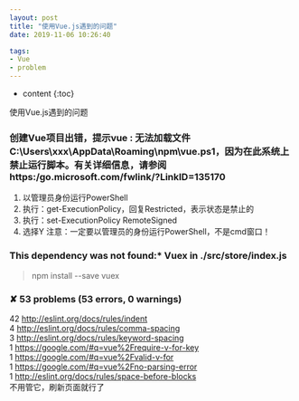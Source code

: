 ```yaml
---
layout: post
title: "使用Vue.js遇到的问题"
date: 2019-11-06 10:26:40

tags:
- Vue
- problem
---
```

* content
{:toc}

使用Vue.js遇到的问题















### 创建Vue项目出错，提示vue : 无法加载文件C:\Users\xxx\AppData\Roaming\npm\vue.ps1，因为在此系统上禁止运行脚本。有关详细信息，请参阅  https:/go.microsoft.com/fwlink/?LinkID=135170
1. 以管理员身份运行PowerShell
2. 执行：get-ExecutionPolicy，回复Restricted，表示状态是禁止的
3. 执行：set-ExecutionPolicy RemoteSigned
4. 选择Y
注意：一定要以管理员的身份运行PowerShell，不是cmd窗口！


### This dependency was not found:* Vuex in ./src/store/index.js
> npm install --save vuex


### ✘ 53 problems (53 errors, 0 warnings)

42  http://eslint.org/docs/rules/indent  
4  http://eslint.org/docs/rules/comma-spacing  
3  http://eslint.org/docs/rules/keyword-spacing  
1  https://google.com/#q=vue%2Frequire-v-for-key  
1  https://google.com/#q=vue%2Fvalid-v-for  
1  https://google.com/#q=vue%2Fno-parsing-error  
1  http://eslint.org/docs/rules/space-before-blocks  
不用管它，刷新页面就行了

















